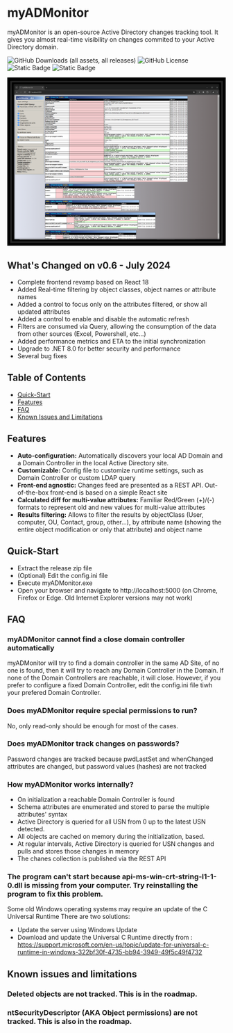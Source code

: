 # myADMonitor

myADMonitor is an open-source Active Directory changes tracking tool. It gives you almost real-time visibility on changes commited to your Active Directory domain.

![GitHub Downloads (all assets, all releases)](https://img.shields.io/github/downloads/mihemihe/myADMonitor/total?style=plastic&logo=github)
![GitHub License](https://img.shields.io/github/license/mihemihe/myADMonitor)
![Static Badge](https://img.shields.io/badge/.NET-8.0-512BD4)
![Static Badge](https://img.shields.io/badge/Typescript-3178C6?logo=typescript&logoColor=FFF)





![alt text](/blob/Example01v06.png?raw=true)

## What's Changed on v0.6 - July 2024

* Complete frontend revamp based on React 18
* Added Real-time filtering by object classes, object names or attribute names
* Added a control to focus only on the attributes filtered, or show all updated attributes
* Added a control to enable and disable the automatic refresh
* Filters are consumed via Query, allowing the consumption of the data from other sources (Excel, Powershell, etc...)
* Added performance metrics and ETA to the initial synchronization
* Upgrade to .NET 8.0 for better security and performance
* Several bug fixes


## Table of Contents
- [Quick-Start](#quick-start)
- [Features](#features)
- [FAQ](#faq)
- [Known Issues and Limitations](#knownissuesandlimitations)


## Features
- __Auto-configuration:__ Automatically discovers your local AD Domain and a Domain Controller in the local Active Directory site.
- __Customizable:__ Config file to customize runtime settings, such as Domain Controller or custom LDAP query
- __Front-end agnostic:__ Changes feed are presented as a REST API. Out-of-the-box front-end is based on a simple React site
- __Calculated diff for multi-value attributes:__ Familiar Red/Green (+)/(-) formats to represent old and new values for multi-value attributes
- __Results filtering:__ Allows to filter the results by objectClass (User, computer, OU, Contact, group, other...), by attribute name (showing the entire object modification or only that attribute) and object name

## Quick-Start

- Extract the release zip file 
- (Optional) Edit the config.ini file
- Execute myADMonitor.exe
- Open your browser and navigate to http://localhost:5000 (on Chrome, Firefox or Edge. Old Internet Explorer versions may not work)


## FAQ
### myADMonitor cannot find a close domain controller automatically
myADMonitor will try to find a domain controller in the same AD Site, of no one is found, then it will try to reach any Domain Controller in the Domain. If none of the Domain Controllers are reachable, it will close. However, if you prefer to configure a fixed Domain Controller, edit the config.ini file tiwh your prefered Domain Controller.

### Does myADMonitor require special permissions to run?
No, only read-only should be enough for most of the cases. 

### Does myADMonitor track changes on passwords?
Password changes are tracked because pwdLastSet and whenChanged attributes are changed, but password values (hashes) are not tracked

### How myADMonitor works internally?
- On initialization a reachable Domain Controller is found
- Schema attributes are enumerated and stored to parse the multiple attributes' syntax
- Active Directory is queried for all USN from 0 up to the latest USN detected.
- All objects are cached on memory during the initialization, based.
- At regular intervals, Active Directory is queried for USN changes and pulls and stores those changes in memory
- The chanes collection is published via the REST API

### The program can't start because api-ms-win-crt-string-l1-1-0.dll is missing from your computer. Try reinstalling the program to fix this problem.
Some old Windows operating systems may require an update of the C Universal Runtime
There are two solutions:
- Update the server using Windows Update
- Download and update the Universal C Runtime directly from : https://support.microsoft.com/en-us/topic/update-for-universal-c-runtime-in-windows-322bf30f-4735-bb94-3949-49f5c49f4732

## Known issues and limitations

### Deleted objects are not tracked. This is in the roadmap. 
### ntSecurityDescriptor (AKA Object permissions) are not tracked. This is also in the roadmap.
